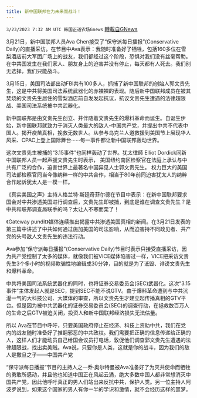 ```yaml
---
title: 新中国联邦在为未来而战斗！
---
```

`3/23/2023 7:32 AM UTC 韩国正道农场Gnews` [轉載自GNews](https://gnews.org/articles/1038693)

3月21日，新中国联邦人员Ava Chen接受了“保守派每日播报”(Conservative Daily)的直播采访。在节目中Ava表示：我随时准备好了牺牲，包括160多位在雪梨酒店前大军团广场上的战友，我们都经过这个阶段，恐惧对我们没有丝毫帮助。在中共国发生在我们家人、朋友身上的迫害并没有停止，每天都有人死去。我们别无选择，我们只能战斗。

3月15日，美国司法部出动FBI共有100多人，抓捕了新中国联邦的创始人郭文贵先生，这是中共将美国司法系统武器化的赤裸裸的表现。随后新中国联邦成员在被其焚烧的文贵先生居住的雪梨酒店前自发发起抗议，抗议文贵先生遭遇的法律超限战、美国司法系统被中共武器化。

新中国联邦是由文贵先生创立、并伴随着文贵先生的爆料革命而诞生。自诞生伊始，新中国联邦就致力于消灭人类最大的敌人-中国共产党，并提出中共不代表中国人。揭开疫苗真相，挽救无数世人。从参与乌克兰人道救援到美国节上展现华人风采、CPAC上登上国际舞台······每一事件都让新中国联邦轰动世界。

这次文贵先生被捕的“3.15事件”也同样轰动了世界。犹太律師 Elliot Dordick同新中国联邦人员一起声援文贵先生时表示， 美国纽约南区检察官在法庭上承认与中共有广泛的合作，迫害世界上最著名中国异见人士郭文贵先生。 权力巨大的美国司法部检察官同当今像纳粹一样的中共合作，相当于80年前同迫害犹太人的纳粹合作起诉犹太人是一模一样。

《真实美国之声》主持人格兰特·斯廷奇菲尔德在节目中表示：在新中国联邦要求国会对中共渗透美国进行调查后，文贵先生即被捕，到底是谁在调查文贵先生？是中共和联邦调查局联手的吗？太让人不寒而栗了！

《Gateway pundit》媒体连续推出揭露中共渗透美国真相的新闻。在3月21日发表的第三篇中讲述了中共如何通过施加美国的司法影响，从而迫害持不同政见者、共产党的头号敌人文贵先生的违法行动。

 Ava参加“保守派每日播报”(Conservative Daily)节目时表示只接受直播采访，因为共产党控制了太多的媒体，就像我们被VICE媒体陷害过一样，VICE把采访文贵先生3个多小时的视频欺骗性地编辑成30分钟，目的就是为了诋毁、诽谤文贵先生和爆料革命。

中共将美国司法系统武器化的同时，也将证券交易委员会(SEC)武器化。这次“3.15事件”主体发起人就是SEC，提到SEC不能不说GTV。由于爆料革命遭到与中共沆瀣一气的大科技公司、大媒体的审查，所以文贵先生才建立起传播真相的GTV平台。但是因为被中共武器化的证券交易委员会(SEC)的调查行动，在拯救数百万人的生命之后GTV被迫关闭，投资人和新中国联邦经济损失无法估量。

所以 Ava在节目中呼吁，只要美国政府停止在经济、科技上资助中共，我们在党内的战友随时准备好了推翻邪恶的中共政权。我们需要把正确的信息传递给正确的人，这样人们才能动员自己给国会议员打电话，敦促他们调查郭文贵先生遭遇的法律超限战，找出卖美贼。Ava说，只要你是人类，这就是你的战斗，因为我们的敌人是撒旦之子——中国共产党

“保守派每日播报”节目的主持人之一乔·奥尔特曼被Ava准备好了为灭共使命而牺牲的勇敢所感动，并且他也知道中国正在风起云涌，绝大多数中国人都非常想消灭中国共产党，因此他呼吁真正的男人们站出来反抗中共，保护人类。另一位主持人阿波罗说到，如果这个国家的男人有你一半的学识和激情，就不会经历这样的噩梦。
